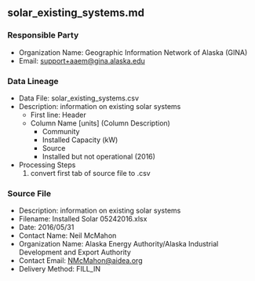 ## solar_existing_systems.md

### Responsible Party
  * Organization Name: Geographic Information Network of Alaska (GINA)
  * Email: support+aaem@gina.alaska.edu

### Data Lineage
  * Data File: solar_existing_systems.csv
  * Description: information on existing solar systems
    * First line: Header
    * Column Name [units] (Column Description)
      * Community
      * Installed Capacity (kW)
      * Source 
      * Installed but not operational (2016)
  * Processing Steps
    1. convert first tab of source file to .csv

### Source File
  * Description: information on existing solar systems
  * Filename: Installed Solar 05242016.xlsx
  * Date: 2016/05/31
  * Contact Name: Neil McMahon
  * Organization Name: Alaska Energy Authority/Alaska Industrial Development and Export Authority
  * Contact Email: NMcMahon@aidea.org
  * Delivery Method: FILL_IN
